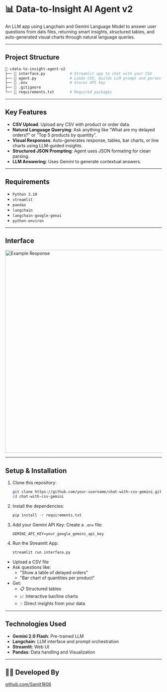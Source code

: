 # 📊 Data-to-Insight AI Agent v2

An LLM app using Langchain and Gemini Language Model to answer user questions from dats files, returning smart insights, structured tables, and auto-generated visual charts through natural language queries.

---

## Project Structure

```bash
📂 cdata-to-insight-agent-v2
├── 📄 interface.py           # Streamlit app to chat with your CSV
├── 📄 agent.py               # Loads CSV, builds LLM prompt and parses structured response
├── 📄 .env                   # Stores API key
├── 📄 .gitignore
└── 📄 requirements.txt       # Required packages
```

---

## Key Features

- **CSV Upload**: Upload any CSV with product or order data.
- **Natural Language Querying**: Ask anything like “What are my delayed orders?” or “Top 5 products by quantity”.
- **Visual Responses**: Auto-generates response, tables, bar charts, or line charts using LLM-guided insights.
- **Structured JSON Prompting**: Agent uses JSON formating for clean parsing.
- **LLM Answering**: Uses Gemini to generate contextual answers.

---

## Requirements

  - `Python 3.10`
  - `streamlit`
  - `pandas`
  - `langchain`
  - `langchain-google-genai`
  - `python-environ`

---

## Interface

<img src="Output_Screenshots/DelayedOrdersTable.png" alt="Example Response" width="650"/>

---

## Setup & Installation

1. Clone this repository:
   ```bash
   git clone https://github.com/your-username/chat-with-csv-gemini.git
   cd chat-with-csv-gemini
   ```

2. Install the dependencies:
   ```bash
   pip install -r requirements.txt
   ```

3. Add your Gemini API Key:
   Create a `.env` file:
   ```env
   GEMINI_API_KEY=your_google_gemini_api_key
   ```

4. Run the Streamlit App:
   ```bash
   streamlit run interface.py
   ```

- Upload a CSV file
- Ask questions like:
  - "Show a table of delayed orders"
  - "Bar chart of quantities per product"
- Get:
  - 📋 Structured tables
  - 📈 Interactive bar/line charts
  - 💡 Direct insights from your data

---

## Technologies Used

- **Gemini 2.0 Flash**: Pre-trained LLM
- **Langchain**: LLM interface and prompt orchestration
- **Streamlit**: Web UI
- **Pandas**: Data handling and Visualization

---

## 👨‍💻 Developed By

[github.com/Sanjit1806](https://github.com/Sanjit1806)